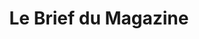 ---
layout: note_index
title: Le Brief du Magazine
permalink: /notes/
intro: Les meilleurs actus, lectures, showcases et ressources du jour pour les webdesigners et les développeurs.
bgimgheader: true
---